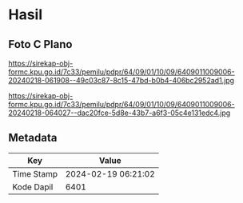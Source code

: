 # Hasil

## Foto C Plano

https://sirekap-obj-formc.kpu.go.id/7c33/pemilu/pdpr/64/09/01/10/09/6409011009006-20240218-061908--49c03c87-8c15-47bd-b0b4-406bc2952ad1.jpg

https://sirekap-obj-formc.kpu.go.id/7c33/pemilu/pdpr/64/09/01/10/09/6409011009006-20240218-064027--dac20fce-5d8e-43b7-a6f3-05c4e131edc4.jpg


## Metadata

| Key        | Value               |
| ---------- | ------------------- |
| Time Stamp | 2024-02-19 06:21:02 |
| Kode Dapil | 6401                |



